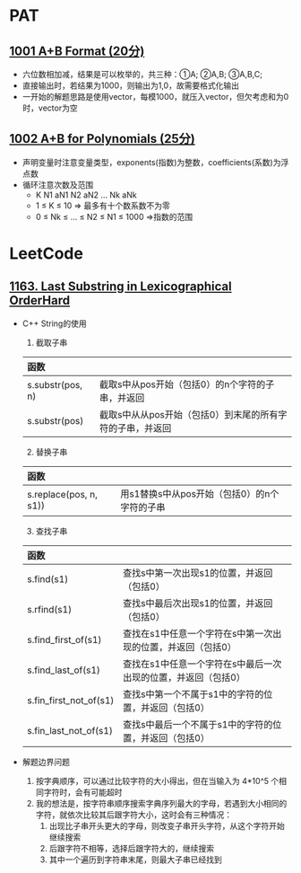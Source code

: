 # PAT
## [1001 A+B Format ](https://pintia.cn/problem-sets/994805342720868352/problems/994805528788582400)[(20分)](https://github.com/Mifan-rabbit/PTA/blob/master/1001%20A%2BB%20Format%20(20%E5%88%86).md)
- 六位数相加减，结果是可以枚举的，共三种：①A; ②A,B; ③A,B,C;
- 直接输出时，若结果为1000，则输出为1,0，故需要格式化输出
- 一开始的解题思路是使用vector，每模1000，就压入vector，但欠考虑和为0时，vector为空

## [1002 A+B for Polynomials ](https://pintia.cn/problem-sets/994805342720868352/problems/994805526272000000)[(25分)]()
- 声明变量时注意变量类型，exponents(指数)为整数，coefficients(系数)为浮点数
- 循环注意次数及范围
  - K  N1  aN1  N2  aN2  ...  Nk  aNk 
  - 1 ≤ K ≤ 10 => 最多有十个数系数不为零
  - 0 ≤ Nk ≤ ... ≤ N2 ≤ N1 ≤ 1000 =>指数的范围

# LeetCode
## [1163. Last Substring in Lexicographical OrderHard](https://leetcode.com/problems/last-substring-in-lexicographical-order/)
- C++ String的使用 
  1. 截取子串
  
    |函数||
    | :---- | :---- |
    | s.substr(pos, n) | 截取s中从pos开始（包括0）的n个字符的子串，并返回 |
    | s.substr(pos)    | 截取s中从从pos开始（包括0）到末尾的所有字符的子串，并返回 |

  2. 替换子串

    |函数||
    | :---- | :---- |
    | s.replace(pos, n, s1)) | 用s1替换s中从pos开始（包括0）的n个字符的子串 |
  
  3. 查找子串

    |函数||
    | :---- | :---- |
    | s.find(s1)| 查找s中第一次出现s1的位置，并返回（包括0）|
    | s.rfind(s1)| 查找s中最后次出现s1的位置，并返回（包括0）|  
    | s.find_first_of(s1)| 查找在s1中任意一个字符在s中第一次出现的位置，并返回（包括0）|
    | s.find_last_of(s1)| 查找在s1中任意一个字符在s中最后一次出现的位置，并返回（包括0）|
    | s.fin_first_not_of(s1)| 查找s中第一个不属于s1中的字符的位置，并返回（包括0）|
    | s.fin_last_not_of(s1)| 查找s中最后一个不属于s1中的字符的位置，并返回（包括0）|  
  
- 解题边界问题
    1. 按字典顺序，可以通过比较字符的大小得出，但在当输入为 4\*10^5 个相同字符时，会有可能超时
    2. 我的想法是，按字符串顺序搜索字典序列最大的字母，若遇到大小相同的字符，就依次比较其后跟字符大小，这时会有三种情况：
        1. 出现比子串开头更大的字母，则改变子串开头字符，从这个字符开始继续搜索
        2. 后跟字符不相等，选择后跟字符大的，继续搜索
        3. 其中一个遍历到字符串末尾，则最大子串已经找到

